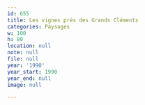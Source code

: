 ```yaml
---
id: 655
title: Les vignes prés des Grands Cléments
categories: Paysages
w: 100
h: 80
location: null
note: null
file: null
year: '1990'
year_start: 1990
year_end: null
image: null

---
```

